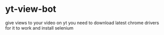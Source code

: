 # yt-view-bot
give views to your video on yt
you need to download latest chrome drivers for it to work and install selenium
